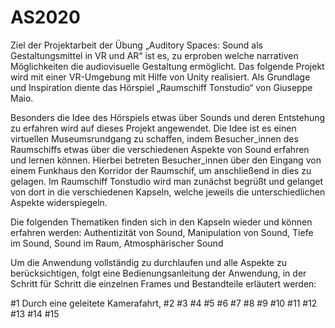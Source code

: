 # AS2020
Ziel der Projektarbeit der Übung „Auditory Spaces: Sound als Gestaltungsmittel in VR und AR“ ist es, zu erproben welche narrativen Möglichkeiten die audiovisuelle Gestaltung ermöglicht. Das folgende Projekt wird mit einer VR-Umgebung mit Hilfe von Unity realisiert. Als Grundlage und Inspiration diente das Hörspiel „Raumschiff Tonstudio“ von Giuseppe Maio. 

Besonders die Idee des Hörspiels etwas über Sounds und deren Entstehung zu erfahren wird auf dieses Projekt angewendet. Die Idee ist es einen virtuellen Museumsrundgang zu schaffen, indem Besucher_innen des Raumschiffs etwas über die verschiedenen Aspekte von Sound erfahren und lernen können.
Hierbei betreten Besucher_innen über den Eingang von einem Funkhaus den Korridor der Raumschif,  um anschließend in dies zu gelagen. Im Raumschiff Tonstudio wird man zunächst begrüßt und gelanget von dort in die verschiedenen Kapseln, welche jeweils die unterschiedlichen Aspekte widerspiegeln.

Die folgenden Thematiken finden sich in den Kapseln wieder und können erfahren werden: 
Authentizität von Sound, Manipulation von Sound, Tiefe im Sound, Sound im Raum, Atmosphärischer Sound

Um die Anwendung vollständig zu durchlaufen und alle Aspekte zu berücksichtigen, folgt eine Bedienungsanleitung der Anwendung, in der Schritt für Schritt die einzelnen Frames und Bestandteile erläutert werden: 

#1 Durch eine geleitete Kamerafahrt, 
#2
#3
#4
#5
#6
#7
#8
#9
#10
#11
#12
#13
#14
#15
